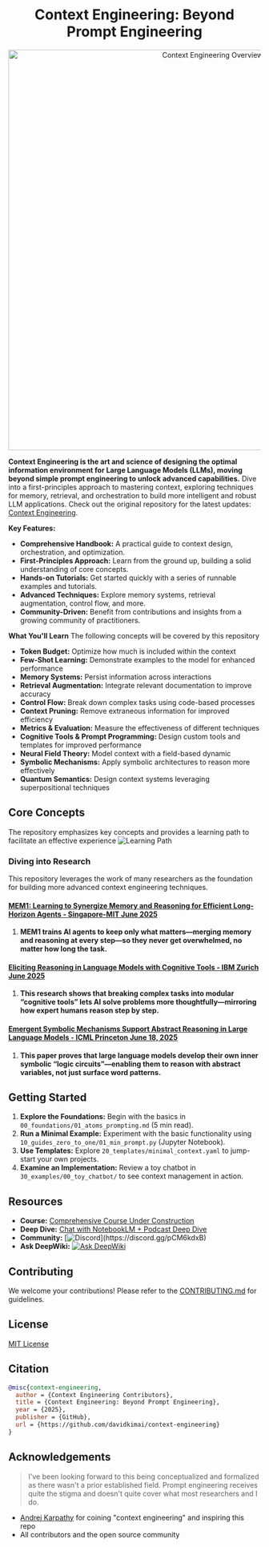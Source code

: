 <div align="center">
  
# Context Engineering: Beyond Prompt Engineering

</div>

<p align="center">
    <img src="https://github.com/user-attachments/assets/f41f9664-b707-4291-98c8-5bab3054a572" alt="Context Engineering Overview" width="800">
</p>

**Context Engineering is the art and science of designing the optimal information environment for Large Language Models (LLMs), moving beyond simple prompt engineering to unlock advanced capabilities.** Dive into a first-principles approach to mastering context, exploring techniques for memory, retrieval, and orchestration to build more intelligent and robust LLM applications. Check out the original repository for the latest updates: [Context Engineering](https://github.com/davidkimai/Context-Engineering).

**Key Features:**

*   **Comprehensive Handbook:** A practical guide to context design, orchestration, and optimization.
*   **First-Principles Approach:** Learn from the ground up, building a solid understanding of core concepts.
*   **Hands-on Tutorials:** Get started quickly with a series of runnable examples and tutorials.
*   **Advanced Techniques:** Explore memory systems, retrieval augmentation, control flow, and more.
*   **Community-Driven:** Benefit from contributions and insights from a growing community of practitioners.

**What You'll Learn**
The following concepts will be covered by this repository

*   **Token Budget:** Optimize how much is included within the context
*   **Few-Shot Learning:** Demonstrate examples to the model for enhanced performance
*   **Memory Systems:** Persist information across interactions
*   **Retrieval Augmentation:** Integrate relevant documentation to improve accuracy
*   **Control Flow:** Break down complex tasks using code-based processes
*   **Context Pruning:** Remove extraneous information for improved efficiency
*   **Metrics & Evaluation:** Measure the effectiveness of different techniques
*   **Cognitive Tools & Prompt Programming:** Design custom tools and templates for improved performance
*   **Neural Field Theory:** Model context with a field-based dynamic
*   **Symbolic Mechanisms:** Apply symbolic architectures to reason more effectively
*   **Quantum Semantics:** Design context systems leveraging superpositional techniques

## Core Concepts

The repository emphasizes key concepts and provides a learning path to facilitate an effective experience
![Learning Path](https://github.com/davidkimai/Context-Engineering/blob/main/learning_path.png)

### Diving into Research

This repository leverages the work of many researchers as the foundation for building more advanced context engineering techniques.

#### **[MEM1: Learning to Synergize Memory and Reasoning for Efficient Long-Horizon Agents - Singapore-MIT June 2025](https://www.arxiv.org/pdf/2506.15841)**

1.  **MEM1 trains AI agents to keep only what matters—merging memory and reasoning at every step—so they never get overwhelmed, no matter how long the task.**

#### **[Eliciting Reasoning in Language Models with Cognitive Tools - IBM Zurich June 2025](https://www.arxiv.org/pdf/2506.12115)**

1.  **This research shows that breaking complex tasks into modular “cognitive tools” lets AI solve problems more thoughtfully—mirroring how expert humans reason step by step.**

#### **[Emergent Symbolic Mechanisms Support Abstract Reasoning in Large Language Models - ICML Princeton June 18, 2025](https://openreview.net/forum?id=y1SnRPDWx4)**

1.  **This paper proves that large language models develop their own inner symbolic “logic circuits”—enabling them to reason with abstract variables, not just surface word patterns.**

## Getting Started

1.  **Explore the Foundations:** Begin with the basics in `00_foundations/01_atoms_prompting.md` (5 min read).
2.  **Run a Minimal Example:** Experiment with the basic functionality using  `10_guides_zero_to_one/01_min_prompt.py` (Jupyter Notebook).
3.  **Use Templates:** Explore `20_templates/minimal_context.yaml` to jump-start your own projects.
4.  **Examine an Implementation:** Review a toy chatbot in `30_examples/00_toy_chatbot/` to see context management in action.

## Resources

*   **Course:**  [Comprehensive Course Under Construction](https://github.com/davidkimai/Context-Engineering/tree/main/00_COURSE)
*   **Deep Dive:** [Chat with NotebookLM + Podcast Deep Dive](https://notebooklm.google.com/notebook/0c6e4dc6-9c30-4f53-8e1a-05cc9ff3bc7e)
*   **Community:** [![Discord](https://img.shields.io/badge/Discord-join%20chat-7289DA.svg?logo=discord")](https://discord.gg/pCM6kdxB)
*   **Ask DeepWiki:** [![Ask DeepWiki](https://deepwiki.com/badge.svg)](https://deepwiki.com/davidkimai/Context-Engineering)

## Contributing

We welcome your contributions! Please refer to the [CONTRIBUTING.md](.github/CONTRIBUTING.md) for guidelines.

## License

[MIT License](LICENSE)

## Citation

```bibtex
@misc{context-engineering,
  author = {Context Engineering Contributors},
  title = {Context Engineering: Beyond Prompt Engineering},
  year = {2025},
  publisher = {GitHub},
  url = {https://github.com/davidkimai/context-engineering}
}
```

## Acknowledgements
> I've been looking forward to this being conceptualized and formalized as there wasn't a prior established field. Prompt engineering receives quite the stigma and doesn't quite cover what most researchers and I do.

- [Andrej Karpathy](https://x.com/karpathy/status/1937902205765607626) for coining "context engineering" and inspiring this repo 
- All contributors and the open source community